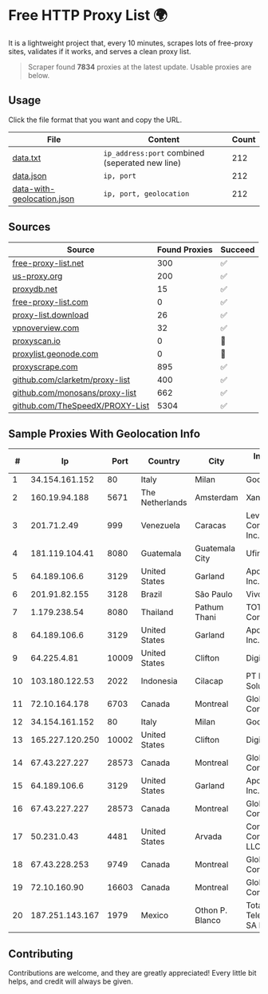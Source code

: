 
# Free HTTP Proxy List 🌍

It is a lightweight project that, every 10 minutes, scrapes lots of free-proxy sites, validates if it works, and serves a clean proxy list.


> Scraper found **7834** proxies at the latest update. Usable proxies are below.

## Usage

Click the file format that you want and copy the URL.


|File|Content|Count|
|----|-------|-----|
|[data.txt](https://raw.githubusercontent.com/themiralay/Proxy-List-World/master/data.txt)|`ip_address:port` combined (seperated new line)|212|
|[data.json](https://raw.githubusercontent.com/themiralay/Proxy-List-World/master/data.json)|`ip, port`|212|
|[data-with-geolocation.json](https://raw.githubusercontent.com/themiralay/Proxy-List-World/master/data-with-geolocation.json)|`ip, port, geolocation`|212|

## Sources

|Source|Found Proxies|Succeed|
|------|-------------|-------|
|[free-proxy-list.net](https://free-proxy-list.net)|300|✅|
|[us-proxy.org](https://www.us-proxy.org)|200|✅|
|[proxydb.net](http://proxydb.net)|15|✅|
|[free-proxy-list.com](https://free-proxy-list.com/?page=&port=&type%5B%5D=http&type%5B%5D=https&up_time=0&search=Search)|0|✅|
|[proxy-list.download](https://www.proxy-list.download/HTTP)|26|✅|
|[vpnoverview.com](https://vpnoverview.com/privacy/anonymous-browsing/free-proxy-servers)|32|✅|
|[proxyscan.io](https://www.proxyscan.io)|0|🚫|
|[proxylist.geonode.com](https://proxylist.geonode.com/api/proxy-list?limit=300&page=1&sort_by=lastChecked&sort_type=desc&protocols=http,https)|0|🚫|
|[proxyscrape.com](https://api.proxyscrape.com/v2/?request=displayproxies&protocol=http&timeout=10000&country=all&ssl=all&anonymity=all)|895|✅|
|[github.com/clarketm/proxy-list](https://raw.githubusercontent.com/clarketm/proxy-list/master/proxy-list-raw.txt)|400|✅|
|[github.com/monosans/proxy-list](https://raw.githubusercontent.com/monosans/proxy-list/main/proxies/http.txt)|662|✅|
|[github.com/TheSpeedX/PROXY-List](https://raw.githubusercontent.com/TheSpeedX/PROXY-List/master/http.txt)|5304|✅|


## Sample Proxies With Geolocation Info

|#|Ip|Port|Country|City|Internet Service Provider|
|-|--|----|-------|----|-------------------------|
|1|34.154.161.152|80|Italy|Milan|Google LLC|
|2|160.19.94.188|5671|The Netherlands|Amsterdam|Xantho UAB|
|3|201.71.2.49|999|Venezuela|Caracas|Level 3 Communications, Inc.|
|4|181.119.104.41|8080|Guatemala|Guatemala City|Ufinet Panama S.A.|
|5|64.189.106.6|3129|United States|Garland|Apogee Telecom Inc.|
|6|201.91.82.155|3128|Brazil|São Paulo|Vivo|
|7|1.179.238.54|8080|Thailand|Pathum Thani|TOT Public Company Limited|
|8|64.189.106.6|3129|United States|Garland|Apogee Telecom Inc.|
|9|64.225.4.81|10009|United States|Clifton|DigitalOcean, LLC|
|10|103.180.122.53|2022|Indonesia|Cilacap|PT Indo Telemedia Solusi|
|11|72.10.164.178|6703|Canada|Montreal|GloboTech Communications|
|12|34.154.161.152|80|Italy|Milan|Google LLC|
|13|165.227.120.250|10002|United States|Clifton|DigitalOcean, LLC|
|14|67.43.227.227|28573|Canada|Montreal|GloboTech Communications|
|15|64.189.106.6|3129|United States|Garland|Apogee Telecom Inc.|
|16|67.43.227.227|28573|Canada|Montreal|GloboTech Communications|
|17|50.231.0.43|4481|United States|Arvada|Comcast Cable Communications, LLC|
|18|67.43.228.253|9749|Canada|Montreal|GloboTech Communications|
|19|72.10.160.90|16603|Canada|Montreal|GloboTech Communications|
|20|187.251.143.167|1979|Mexico|Othon P. Blanco|Total Play Telecomunicaciones SA De CV|



## Contributing

Contributions are welcome, and they are greatly appreciated! Every
little bit helps, and credit will always be given.


